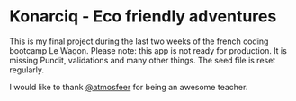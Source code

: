 # Konarciq - Eco friendly adventures

This is my final project during the last two weeks of the french coding bootcamp Le Wagon. Please note: this app is not ready for production. It is missing Pundit, validations and many other things. The seed file is reset regularly.

I would like to thank [@atmosfeer](http://github.com/atmosfeer) for being an awesome teacher.
